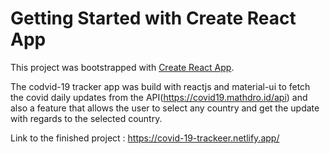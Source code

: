 # Getting Started with Create React App

This project was bootstrapped with [Create React App](https://github.com/facebook/create-react-app).

The codvid-19 tracker app was build with reactjs and material-ui to fetch the covid daily updates from the API(https://covid19.mathdro.id/api) and also a feature that allows the user to select any country and get the update with regards to the selected country. 

Link to the finished project : https://covid-19-trackeer.netlify.app/

